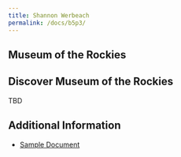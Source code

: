 ```yaml
---
title: Shannon Werbeach
permalink: /docs/b5p3/
---
```


## Museum of the Rockies

## Discover Museum of the Rockies
TBD

## Additional Information
 - [Sample Document](../wednesday/breakout7/documents/b1p1d1.pdf)